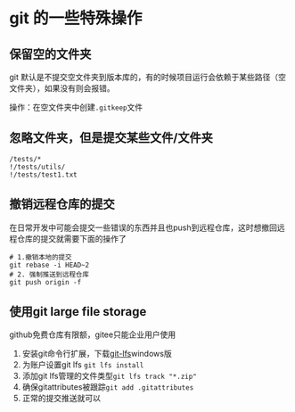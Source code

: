 # git 的一些特殊操作

## 保留空的文件夹

git 默认是不提交空文件夹到版本库的，有的时候项目运行会依赖于某些路径（空文件夹），如果没有则会报错。

操作：在空文件夹中创建`.gitkeep`文件

## 忽略文件夹，但是提交某些文件/文件夹

```text
/tests/*
!/tests/utils/
!/tests/test1.txt
```

## 撤销远程仓库的提交

在日常开发中可能会提交一些错误的东西并且也push到远程仓库，这时想撤回远程仓库的提交就需要下面的操作了

```shell
# 1.撤销本地的提交
git rebase -i HEAD~2
# 2. 强制推送到远程仓库
git push origin -f
```

## 使用git large file storage

github免费仓库有限额，gitee只能企业用户使用

1. 安装git命令行扩展，下载[git-lfs](https://github.com/git-lfs/git-lfs/releases/download/v3.0.2/git-lfs-windows-v3.0.2.exe)windows版
2. 为账户设置git lfs `git lfs install`
3. 添加git lfs管理的文件类型`git lfs track "*.zip"`
4. 确保gitattributes被跟踪`git add .gitattributes`
5. 正常的提交推送就可以

